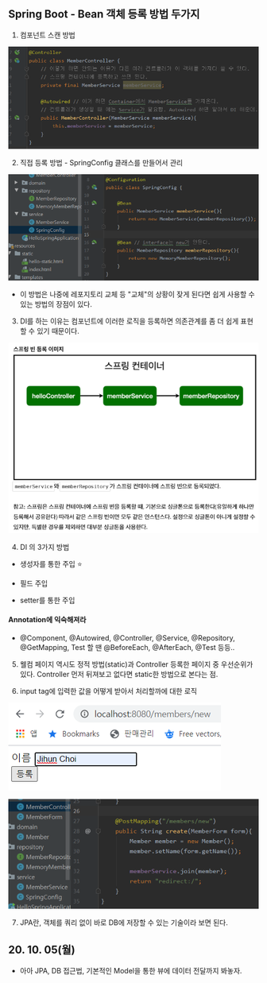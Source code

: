 ## Spring Boot - Bean 객체 등록 방법 두가지

1. 컴포넌트 스캔 방법

![Alt text](./img/img_2010052.png)

2. 직접 등록 방법 - SpringConfig 클래스를 만들어서 관리

![Alt text](./img/img_2010051.png)

- 이 방법은 나중에 레포지토리 교체 등 "교체"의 상황이 잦게 된다면 쉽게 사용할 수 있는 방법의 장점이 있다.

3. DI를 하는 이유는 컴포넌트에 이러한 로직을 등록하면 의존관계를 좀 더 쉽게 표현할 수 있기 때문이다.

![Alt text](./img/img_2010053.png)

4. DI 의 3가지 방법

 - 생성자를 통한 주입 :star:

 - 필드 주입

 - setter를 통한 주입

#### Annotation에 익숙해져라

- @Component, @Autowired, @Controller, @Service, @Repository, @GetMapping, Test 할 땐 @BeforeEach, @AfterEach, @Test 등등..


5. 웰컴 페이지 역시도 정적 방법(static)과 Controller 등록한 페이지 중 우선순위가 있다. Controller 먼저 뒤져보고 없다면 static한 방법으로 본다는 점.

6. input tag에 입력한 값을 어떻게 받아서 처리할까에 대한 로직

![Alt text](./img/img_2010054.png)

![Alt text](./img/img_2010055.png)

7. JPA란, 객체를 쿼리 없이 바로 DB에 저장할 수 있는 기술이라 보면 된다.

## 20. 10. 05(월)

 - 아아 JPA, DB 접근법, 기본적인 Model을 통한 뷰에 데이터 전달까지 봐놓자.

 
